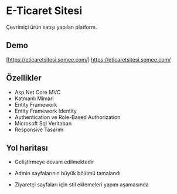 
# E-Ticaret Sitesi

Çevrimiçi ürün satışı yapılan platform.


## Demo

[https://eticaretsitesi.somee.com/] https://eticaretsitesi.somee.com/

  
## Özellikler

- Asp.Net Core MVC
- Katmanlı Mimari
- Entity Framework
- Entity Framework Identity
- Authentication ve Role-Based Authorization
- Microsoft Sql Veritaban
- Responsive Tasarım

  
## Yol haritası

- Geliştirmeye devam edilmektedir

- Admin sayfalarının büyük bölümü tamalandı

- Ziyaretçi sayfaları için stil eklemeleri yapım aşamasında

  
